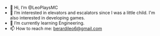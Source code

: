 - 👋 Hi, I’m @LeoPlaysMC
- 👀 I’m interested in elevators and escalators since I was a little child. I'm also interested in developing games.
- 🌱 I’m currently learning Engineering.
- 📫 How to reach me: berardileo6@gmail.com

<!---
LeoPlaysMC/LeoPlaysMC is a ✨ special ✨ repository because its `README.md` (this file) appears on your GitHub profile.
You can click the Preview link to take a look at your changes.
--->
